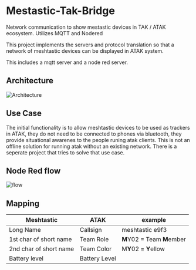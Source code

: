 # Mestastic-Tak-Bridge
Network communication to show mestastic devices in TAK / ATAK ecosystem.  Utilizes MQTT and Nodered

This project implements the servers and protocol translation so that a network of meshtastic devices can be displayed in ATAK system.

This includes a mqtt server and a node red server. 

## Architecture
![Architecture](https://github.com/erichexter/Mestastic-Tak-Bridge/assets/114692/e43593aa-e5d1-42a0-876b-0385e3537b6c)

## Use Case
The initial functionality is to allow meshtastic devices to be used as trackers in ATAK, they do not need to be connected to phones via bluetooth, they provide situational awarenes to the people runing atak clients.  This is not an offline solution for running atak without an existing network. There is a seperate project that tries to solve that use case.


## Node Red flow

![flow](https://github.com/erichexter/Mestastic-Tak-Bridge/assets/114692/c8283f86-ee1b-43cc-b475-cd4f45ab362a)


## Mapping

| Meshtastic | ATAK | example |
| ---------  | ---- | ------- |
| Long Name | Callsign | meshtastic e9f3 |
| 1st char of short name | Team Role | **M**Y02 = Team **M**ember |
| 2nd char of short name | Team Color | M**Y**02 = **Y**ellow |
| Battery level | Battery Level | |
